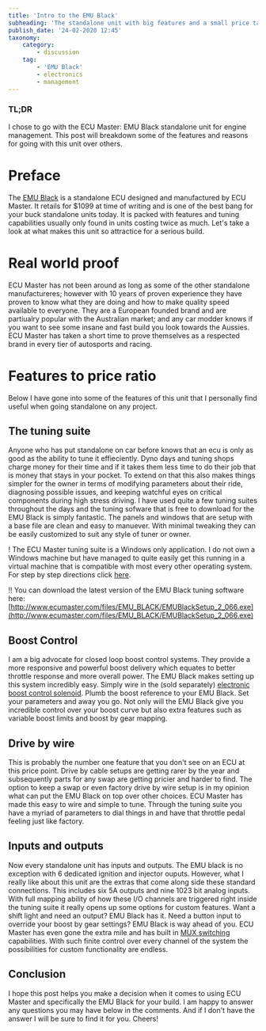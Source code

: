 ```yaml
---
title: 'Intro to the EMU Black'
subheading: 'The standalone unit with big features and a small price tag.'
publish_date: '24-02-2020 12:45'
taxonomy:
    category:
        - discussion
    tag:
        - 'EMU Black'
        - electronics
        - management
---
```


### TL;DR
I chose to go with the ECU Master: EMU Black standalone unit for engine management. This post will breakdown some of the features and reasons for going with this unit over others.
# Preface
The [EMU Black](https://ecumasterusa.com/products/ecumaster-emu-black-standalone-ecu?variant=8318139039805) is a standalone ECU designed and manufactured by ECU Master. It retails for $1099 at time of writing and is one of the best bang for your buck standalone units today. It is packed with features and tuning capabilities usually only found in units costing twice as much. Let's take a look at what makes this unit so attractice for a serious build.

# Real world proof
ECU Master has not been around as long as some of the other standalone manufactureres; however with 10 years of proven experience they have proven to know what they are doing and how to make quality speed available to everyone. They are a European founded brand and are partiualry popular with the Australian market; and any car modder knows if you want to see some insane and fast build you look towards the Aussies. ECU Master has taken a short time to prove themselves as a respected brand in every tier of autosports and racing.

# Features to price ratio
Below I have gone into some of the features of this unit that I personally find useful when going standalone on any project.

## The tuning suite
Anyone who has put standalone on car before knows that an ecu is only as good as the ability to tune it effieciently. Dyno days and tuning shops charge money for their time and if it takes them less time to do their job that is money that stays in your pocket. To extend on that this also makes things simpler for the owner in terms of modifying parameters about their ride, diagnosing possible issues, and keeping watchful eyes on critical components during high stress driving. I have used quite a few tuning suites throughout the days and the tuning sofware that is free to download for the EMU Black is simply fantastic. The panels and windows that are setup with a base file are clean and easy to manuever. With minimal tweaking they can be easily customized to suit any style of tuner or owner.

! The ECU Master tuning suite is a Windows only application. I do not own a Windows machine but have managed to quite easily get this running in a virtual machine that is compatible with most every other operating system. For step by step directions click [here](/documentation/emu-black-tuning-suite-in-virtual-machine). 

!! You can download the latest version of the EMU Black tuning software here: [http://www.ecumaster.com/files/EMU_BLACK/EMUBlackSetup_2_066.exe](http://www.ecumaster.com/files/EMU_BLACK/EMUBlackSetup_2_066.exe)

## Boost Control
I am a big advocate for closed loop boost control systems. They provide a more responsive and powerful boost delivery which equates to better throttle response and more overall power. The EMU Black makes setting up this system incredibly easy. Simply wire in the (sold separately) [electronic boost control solenoid](https://ecumasterusa.com/collections/engine-management-sensors/products/whp-boost-control-solenoid-kit?variant=8318137892925). Plumb the boost reference to your EMU Black. Set your parameters and away you go. Not only will the EMU Black give you incredible control over your boost curve but also extra features such as variable boost limits and boost by gear mapping.

## Drive by wire
This is probably the number one feature that you don't see on an ECU at this price point. Drive by cable setups are getting rarer by the year and subsequently parts for any swap are getting pricier and harder to find. The option to keep a swap or even factory drive by wire setup is in my opinion what can put the EMU Black on top over other choices. ECU Master has made this easy to wire and simple to tune. Through the tuning suite you have a myriad of parameters to dial things in and have that throttle pedal feeling just like factory.

## Inputs and outputs
Now every standalone unit has inputs and outputs. The EMU black is no exception with 6 dedicated ignition and injector ouputs. However, what I really like about this unit are the extras that come along side these standard connections. This includes six 5A outputs and nine 1023 bit analog inputs. With full mapping ability of how these I/O channels are triggered right inside the tuning suite it really opens up some options for custom features. Want a shift light and need an output? EMU Black has it. Need a button input to override your boost by gear settings? EMU Black is way ahead of you. ECU Master has even gone the extra mile and has built in [MUX switching](https://en.wikipedia.org/wiki/Multiplexer) capabilities. With such finite control over every channel of the system the possibilities for custom functionality are endless.

## Conclusion
I hope this post helps you make a decision when it comes to using ECU Master and specifically the EMU Black for your build. I am happy to answer any questions you may have below in the comments. And if I don't have the answer I will be sure to find it for you. Cheers!